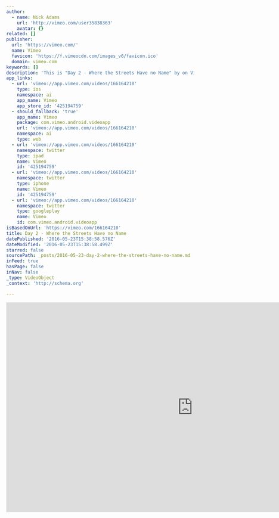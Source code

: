 ```yaml
---
author:
  - name: Nick Adams
    url: 'http://vimeo.com/user35838363'
    avatar: {}
related: []
publisher:
  url: 'https://vimeo.com/'
  name: Vimeo
  favicon: 'https://f.vimeocdn.com/images_v6/favicon.ico'
  domain: vimeo.com
keywords: []
description: 'This is "Day 2 - Where the Streets Have no Name" by on Vimeo, the home for high quality videos and the people who love them.'
app_links:
  - url: 'vimeo://app.vimeo.com/videos/166164210'
    type: ios
    namespace: ai
    app_name: Vimeo
    app_store_id: '425194759'
  - should_fallback: 'true'
    app_name: Vimeo
    package: com.vimeo.android.videoapp
    url: 'vimeo://app.vimeo.com/videos/166164210'
    namespace: ai
    type: web
  - url: 'vimeo://app.vimeo.com/videos/166164210'
    namespace: twitter
    type: ipad
    name: Vimeo
    id: '425194759'
  - url: 'vimeo://app.vimeo.com/videos/166164210'
    namespace: twitter
    type: iphone
    name: Vimeo
    id: '425194759'
  - url: 'vimeo://app.vimeo.com/videos/166164210'
    namespace: twitter
    type: googleplay
    name: Vimeo
    id: com.vimeo.android.videoapp
isBasedOnUrl: 'https://vimeo.com/166164210'
title: Day 2 - Where the Streets Have no Name
datePublished: '2016-05-23T15:38:58.576Z'
dateModified: '2016-05-23T15:38:58.499Z'
starred: false
sourcePath: _posts/2016-05-23-day-2-where-the-streets-have-no-name.md
inFeed: true
hasPage: false
inNav: false
_type: VideoObject
_context: 'http://schema.org'

---
```

<iframe src="https://cdn.embedly.com/widgets/media.html?src=https%3A%2F%2Fplayer.vimeo.com%2Fvideo%2F166164210&amp;url=https%3A%2F%2Fvimeo.com%2F166164210&amp;image=http%3A%2F%2Fi.vimeocdn.com%2Fvideo%2F570181642_1280.jpg&amp;key=b7d04c9b404c499eba89ee7072e1c4f7&amp;type=text%2Fhtml&amp;schema=vimeo" width="1000" height="563" scrolling="no" frameborder="0" allowfullscreen="" style=""></iframe>